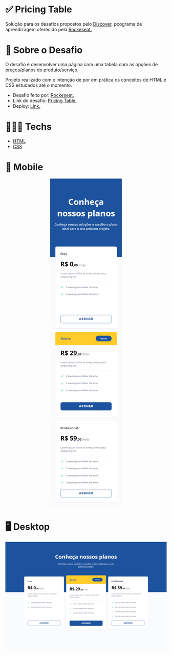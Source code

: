 # ✅ Pricing Table

Solução para os desafios propostos pelo [Discover,](https://www.rocketseat.com.br/discovergclid=CjwKCAjw3K2XBhAzEiwAmmgrAg1i3u6so7WBLEeQthkjJF-WVwelbuW8YdBGhLi91cm2xDIBtC1lRBoCnJMQAvD_BwE) poograma de aprendizagem oferecido pela [Rockeseat.](https://www.rocketseat.com.br/)

# 📃 Sobre o Desafio

O desafio é desenvolver uma página com uma tabela com as opções de preços/planos do produto/serviço.

Projeto realizado com o intenção de por em prática os conceitos de HTML e CSS estudados até o momento.

- Desafio feito por: [Rockeseat.](https://www.rocketseat.com.br/)
- Link do desafio: [Pricing Table.](https://efficient-sloth-d85.notion.site/Desafio-Pricing-Table-e0b6f59253e54d229fdde09228226b32)
- Deploy: [Link.](https://luxury-faloodeh-cd4daa.netlify.app/)

# 👨🏻‍💻 Techs

- [HTML](https://developer.mozilla.org/pt-BR/docs/Web/HTML)
- [CSS](https://developer.mozilla.org/pt-BR/docs/Web/CSS)

# 📲 Mobile

<div align="center">
<img src="https://github.com/scarvalhogabriel/discover-rocketseat/blob/main/05.Pricing-Table/assets/mobile-demo.png"/>
</div>

# 🖥️ Desktop

<div align="center">
<img src="https://github.com/scarvalhogabriel/discover-rocketseat/blob/main/05.Pricing-Table/assets/desktop-demo.png"/>
</div>

